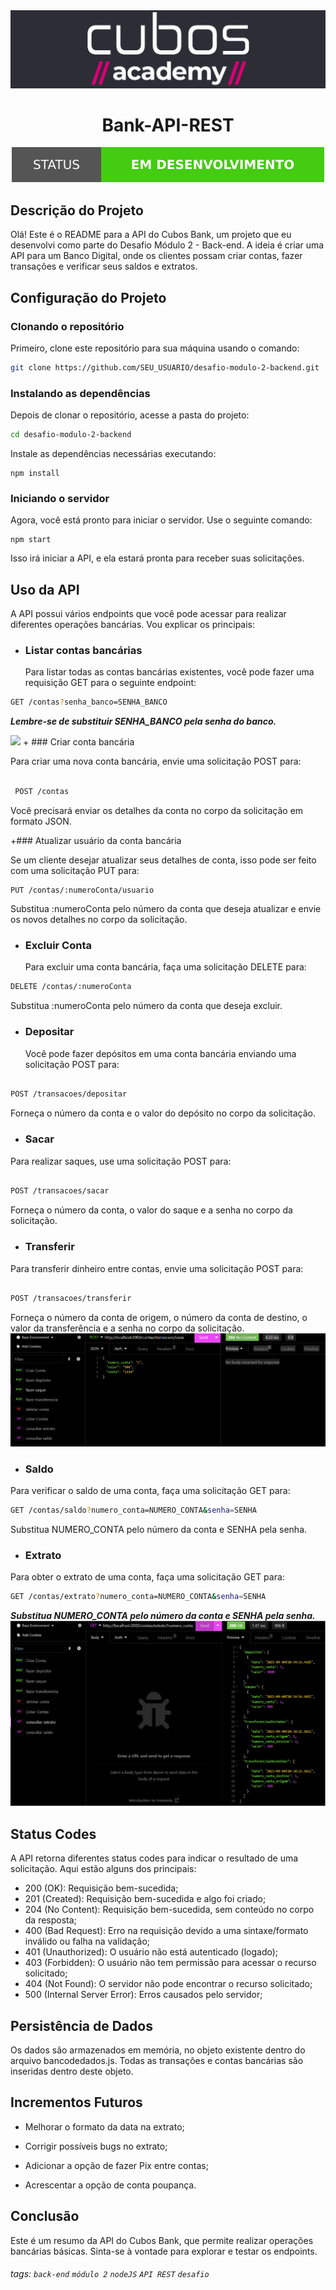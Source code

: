 <div align = "center">
  
<img src = "imagens/logocubos.png">
</div>

<h1 align="center">  Bank-API-REST </h1>
<p align="center">
  <img src="imagens/v1.svg"/>
</p>

## Descrição do Projeto

Olá! Este é o README para a API do Cubos Bank, um projeto que eu desenvolvi como parte do Desafio Módulo 2 - Back-end. A ideia é criar uma API para um Banco Digital, onde os clientes possam criar contas, fazer transações e verificar seus saldos e extratos.

## Configuração do Projeto
### Clonando o repositório

Primeiro, clone este repositório para sua máquina usando o comando:

```bash
git clone https://github.com/SEU_USUARIO/desafio-modulo-2-backend.git
 ```

### Instalando as dependências
Depois de clonar o repositório, acesse a pasta do projeto:

```bash
cd desafio-modulo-2-backend
```
Instale as dependências necessárias executando:

```
npm install
```
### Iniciando o servidor
Agora, você está pronto para iniciar o servidor. Use o seguinte comando:
```
npm start
```
Isso irá iniciar a API, e ela estará pronta para receber suas solicitações.

## Uso da API
A API possui vários endpoints que você pode acessar para realizar diferentes operações bancárias. Vou explicar os principais:

+ ### Listar contas bancárias
  
  Para listar todas as contas bancárias existentes, você pode fazer uma requisição GET para o seguinte endpoint:

```bash
GET /contas?senha_banco=SENHA_BANCO
````
  ***Lembre-se de substituir SENHA_BANCO pela senha do banco.***

<img src="imagens/print1.png">
+ ###  Criar conta bancária

  Para criar uma nova conta bancária, envie uma solicitação POST para:

```bash

 POST /contas
```

Você precisará enviar os detalhes da conta no corpo da solicitação em formato JSON.

+###  Atualizar usuário da conta bancária
   
  Se um cliente desejar atualizar seus detalhes de conta, isso pode ser feito com uma solicitação PUT para:

```
PUT /contas/:numeroConta/usuario
```
   Substitua :numeroConta pelo número da conta que deseja atualizar e envie os novos detalhes no corpo da solicitação.

+ ### Excluir Conta

  Para excluir uma conta bancária, faça uma solicitação DELETE para:

```bash
DELETE /contas/:numeroConta
```

Substitua :numeroConta pelo número da conta que deseja excluir.

+ ### Depositar
  
  Você pode fazer depósitos em uma conta bancária enviando uma solicitação POST para:

```bash

POST /transacoes/depositar
```

  Forneça o número da conta e o valor do depósito no corpo da solicitação.

+ ### Sacar
Para realizar saques, use uma solicitação POST para:

```bash

POST /transacoes/sacar
```
Forneça o número da conta, o valor do saque e a senha no corpo da solicitação.

+ ### Transferir
Para transferir dinheiro entre contas, envie uma solicitação POST para:

```bash

POST /transacoes/transferir
```
Forneça o número da conta de origem, o número da conta de destino, o valor da transferência e a senha no corpo da solicitação.
<img src="imagens/print2.png">
+ ### Saldo
Para verificar o saldo de uma conta, faça uma solicitação GET para:

```bash
GET /contas/saldo?numero_conta=NUMERO_CONTA&senha=SENHA
```
Substitua NUMERO_CONTA pelo número da conta e SENHA pela senha.

+ ### Extrato
Para obter o extrato de uma conta, faça uma solicitação GET para:

```bash
GET /contas/extrato?numero_conta=NUMERO_CONTA&senha=SENHA
```
***Substitua NUMERO_CONTA pelo número da conta e SENHA pela senha.***
<img src="imagens/print3.png">

## Status Codes
  
A API retorna diferentes status codes para indicar o resultado de uma solicitação. Aqui estão alguns dos principais:

- 200 (OK): Requisição bem-sucedida;
- 201 (Created): Requisição bem-sucedida e algo foi criado;
- 204 (No Content): Requisição bem-sucedida, sem conteúdo no corpo da resposta;
- 400 (Bad Request): Erro na requisição devido a uma sintaxe/formato inválido ou falha na validação;
- 401 (Unauthorized): O usuário não está autenticado (logado);
- 403 (Forbidden): O usuário não tem permissão para acessar o recurso solicitado;
- 404 (Not Found): O servidor não pode encontrar o recurso solicitado;
- 500 (Internal Server Error): Erros causados pelo servidor;
  
## Persistência de Dados
Os dados são armazenados em memória, no objeto existente dentro do arquivo bancodedados.js. Todas as transações e contas bancárias são inseridas dentro deste objeto.

## Incrementos Futuros

 - Melhorar o formato da data na extrato; 

 - Corrigir possíveis bugs no extrato;

-  Adicionar a opção de fazer Pix entre contas; 

 - Acrescentar a opção de conta poupança.

## Conclusão
Este é um resumo da API do Cubos Bank, que permite realizar operações bancárias básicas. Sinta-se à vontade para explorar e testar os endpoints. 

###### tags: `back-end` `módulo 2` `nodeJS` `API REST` `desafio`
